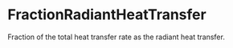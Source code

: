 FractionRadiantHeatTransfer
===========================

Fraction of the total heat transfer rate as the radiant heat transfer.

